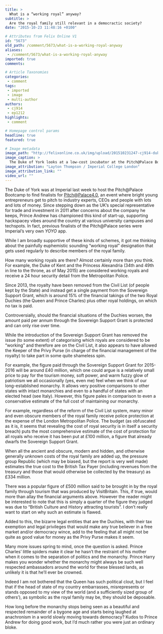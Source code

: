 ```yaml
---
title: >
  What is a “working royal” anyway?
subtitle: >
  Are the royal family still relevant in a democractic society?
date: "2015-10-23 11:48:16 +0100"

# Attributes from Felix Online V1
id: "5673"
old_path: /comment/5673/what-is-a-working-royal-anyway
aliases:
 - /comment/5673/what-is-a-working-royal-anyway
imported: true
comments:

# Article Taxonomies
categories:
 - comment
tags:
 - imported
 - image
 - multi-author
authors:
 - cj914
 - ep1212
highlights:
 - comment

# Homepage control params
headline: true
featured: true

# Image metadata
image_path: "http://felixonline.co.uk/img/upload/201510231247-cj914-duke-of-york-copy.jpg"
image_caption: >
  The Duke of York looks at a low-cost incubator at the Pitch@Palace Bootcamp.
image_attribution: "Layton Thompson / Imperial College London"
image_attribution_link: ""
video_url: ""
---
```


The Duke of York was at Imperial last week to host the Pitch@Palace Bootcamp to find finalists for Pitch@Palace4.0, an event where bright young entrepreneurs get to pitch to industry experts, CEOs and people with lots and lots of money. Since stepping down as the UK’s special representative for trade and investment in 2011 after concerns about the company he keeps, Prince Andrew has championed this kind of start-up, supporting hackspacey vibes around the country at various university campuses and techspots. In fact, previous finalists of the Pitch@Palace series were Imperial’s very own _YOYO_ app.

While I am broadly supportive of these kinds of schemes, it got me thinking about the painfully euphemistic sounding “working royal” designation that gets used regularly to describe members of the royal family.

How many working royals are there? Almost certainly more than you think. For example, the Duke of Kent and the Princess Alexandria (34th and 49th in line to the throne, as of May 2015) are considered working royals and receive a 24 hour security detail from the Metropolitan Police.

Since 2013, the royalty have been removed from the Civil List (of people kept by the State) and instead get a single payment from the Sovereign Support Grant, which is around 15% of the financial takings of the two Royal Duchies (the Queen and Prince Charles) plus other royal holdings, on which no tax is paid.

Controversially, should the financial situations of the Duchies worsen, the amount paid per annum through the Sovereign Support Grant is protected and can only rise over time.

While the introduction of the Sovereign Support Grant has removed the issue (to some extent) of categorising which royals are considered to be “working” and therefore are on the Civil List, it also appears to have allowed the Keeper of the Privy Purse (in charge of the financial management of the royalty) to take part in some quite shameless spin.

For example, the figure paid through the Sovereign Support Grant for 2015-2016 will be around £40 million, which one could argue is a relatively small price to pay for the tourism money, soft power, and warm fuzzy glow of patriotism we all occasionally (yes, even me) feel when we think of our long-established monarchy. It allows very positive comparisons to other states with intact monarchies and even to a handful of states with an elected head (see Italy). However, this figure pales in comparison to even a conservative estimate of the full cost of maintaining our monarchy.

For example, regardless of the reform of the Civil List system, many minor and even obscure members of the royal family receive police protection at the expense of the London Metropolitan Police. The budget (as obfuscated as it is, it seems that revealing the cost of royal security is in itself a security breach) puts the most comprehensive estimate of the cost of protection for all royals who receive it has been put at £100 million, a figure that already dwarfs the Sovereign Support Grant.

When all the ancient and obscure, modern and hidden, and otherwise generally unknown costs of the royal family are added up, the pressure group Republic (which may be biased, but the report is very well made) estimates the true cost to the British Tax Payer (including revenues from the treasury and those that would otherwise be collected by the treasury) as £334 million.

There was a popular figure of £500 million said to be brought in by the royal family through tourism that was produced by VisitBritain. This, if true, would more than allay the financial arguments above. However the reader might be interested to note that this is simply a quarter of the figure they judged was due to “British Culture and History attracting tourists”. I don’t really want to start on why such an estimate is flawed.

Added to this, the bizarre legal entities that are the Duchies, with their tax exemption and legal privileges that would make any true believer in a free market and/or democracy wince, add to the feeling that all might not be quite as good value for money as the Privy Purse makes it seem.

Many more issues spring to mind, once the question is asked. Prince Charles’ little spiders make it clear he hasn’t the restraint of his mother when it comes to the separation of politics and the monarchy. Prince Harry makes you wonder whether the monarchy might always be such well respected ambassadors around the world for these blessed lands, as unlikely it is that he’ll ever be crowned.

Indeed I am not bothered that the Queen has such political clout, but I feel that if the head of state of my country embarrasses, misrepresents or stands opposed to my view of the world (and a sufficiently sized group of others’), as symbolic as the royal family may be, they should be deposable.

How long before the monarchy stops being seen as a beautiful and respected remainder of a bygone age and starts being laughed at anachronism in a world slowly moving towards democracy? Kudos to Prince Andrew for doing good work, but I’d much rather you were just an ordinary bloke.
